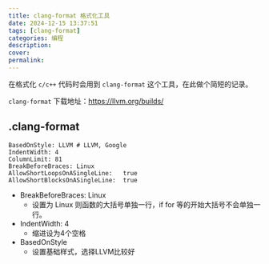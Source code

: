 ```yaml
---
title: clang-format 格式化工具
date: 2024-12-15 13:37:51
tags: [clang-format]
categories: 编程
description:
cover:
permalink:
---
```


在格式化 `c/c++` 代码时会用到 `clang-format` 这个工具，在此做个简短的记录。

`clang-format` 下载地址：https://llvm.org/builds/

## .clang-format

```clang-format
BasedOnStyle: LLVM # LLVM, Google
IndentWidth: 4
ColumnLimit: 81
BreakBeforeBraces: Linux
AllowShortLoopsOnASingleLine:   true
AllowShortBlocksOnASingleLine:  true
```

- BreakBeforeBraces: Linux
  - 设置为 Linux 则函数的大括号单独一行，if for 等的开始大括号不会单独一行。
- IndentWidth: 4
  - 缩进设为4个空格
- BasedOnStyle
  - 设置基础样式，选择LLVM比较好
